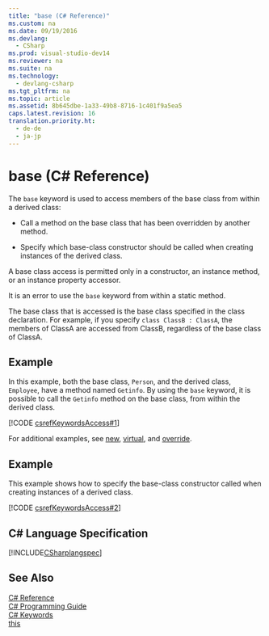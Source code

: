 ```yaml
---
title: "base (C# Reference)"
ms.custom: na
ms.date: 09/19/2016
ms.devlang: 
  - CSharp
ms.prod: visual-studio-dev14
ms.reviewer: na
ms.suite: na
ms.technology: 
  - devlang-csharp
ms.tgt_pltfrm: na
ms.topic: article
ms.assetid: 8b645dbe-1a33-49b8-8716-1c401f9a5ea5
caps.latest.revision: 16
translation.priority.ht: 
  - de-de
  - ja-jp
---
```

# base (C# Reference)
The `base` keyword is used to access members of the base class from within a derived class:  
  
-   Call a method on the base class that has been overridden by another method.  
  
-   Specify which base-class constructor should be called when creating instances of the derived class.  
  
 A base class access is permitted only in a constructor, an instance method, or an instance property accessor.  
  
 It is an error to use the `base` keyword from within a static method.  
  
 The base class that is accessed is the base class specified in the class declaration. For example, if you specify `class ClassB : ClassA`, the members of ClassA are accessed from ClassB, regardless of the base class of ClassA.  
  
## Example  
 In this example, both the base class, `Person`, and the derived class, `Employee`, have a method named `Getinfo`. By using the `base` keyword, it is possible to call the `Getinfo` method on the base class, from within the derived class.  
  
 [!CODE [csrefKeywordsAccess#1](../CodeSnippet/VS_Snippets_VBCSharp/csrefKeywordsAccess#1)]  
  
 For additional examples, see [new](../vs140/new--C#-Reference-.md), [virtual](../vs140/virtual--C#-Reference-.md), and [override](../vs140/override--C#-Reference-.md).  
  
## Example  
 This example shows how to specify the base-class constructor called when creating instances of a derived class.  
  
 [!CODE [csrefKeywordsAccess#2](../CodeSnippet/VS_Snippets_VBCSharp/csrefKeywordsAccess#2)]  
  
## C# Language Specification  
 [!INCLUDE[CSharplangspec](../vs140/includes/Csharplangspec_md.md)]  
  
## See Also  
 [C# Reference](../vs140/C#-Reference.md)   
 [C# Programming Guide](../vs140/C#-Programming-Guide.md)   
 [C# Keywords](../Topic/C%23%20Keywords.md)   
 [this](../vs140/this--C#-Reference-.md)